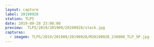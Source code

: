 ```yaml
---
layout: capture
label: 20190928
station: TLP5
date: 2019-09-28 23:08:08
preview:  TLP5/2019/201909/20190928/stack.jpg
capturas:
  - imagem: TLP5/2019/201909/20190928/M20190928_230808_TLP_5P.jpg
---
```

